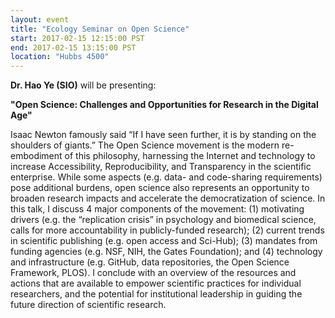 ```yaml
---
layout: event
title: "Ecology Seminar on Open Science"
start: 2017-02-15 12:15:00 PST
end: 2017-02-15 13:15:00 PST
location: "Hubbs 4500"
---
```


**Dr. Hao Ye (SIO)** will be presenting: 

**"Open Science: Challenges and Opportunities for Research in the Digital Age"**

Isaac Newton famously said “If I have seen further, it is by standing on the shoulders of giants.” The Open Science movement is the modern re-embodiment of this philosophy, harnessing the Internet and technology to increase Accessibility, Reproducibility, and Transparency in the scientific enterprise. While some aspects (e.g. data- and code-sharing requirements) pose additional burdens, open science also represents an opportunity to broaden research impacts and accelerate the democratization of science. In this talk, I discuss 4 major components of the movement: (1) motivating drivers (e.g. the “replication crisis” in psychology and biomedical science, calls for more accountability in publicly-funded research); (2) current trends in scientific publishing (e.g. open access and Sci-Hub); (3) mandates from funding agencies (e.g. NSF, NIH, the Gates Foundation); and (4) technology and infrastructure (e.g. GitHub, data repositories, the Open Science Framework, PLOS). I conclude with an overview of the resources and actions that are available to empower scientific practices for individual researchers, and the potential for institutional leadership in guiding the future direction of scientific research.